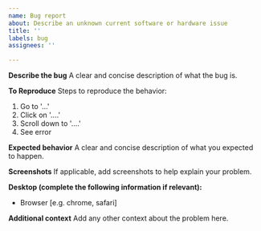```yaml
---
name: Bug report
about: Describe an unknown current software or hardware issue
title: ''
labels: bug
assignees: ''

---
```


**Describe the bug**
A clear and concise description of what the bug is.

**To Reproduce**
Steps to reproduce the behavior:
1. Go to '...'
2. Click on '....'
3. Scroll down to '....'
4. See error

**Expected behavior**
A clear and concise description of what you expected to happen.

**Screenshots**
If applicable, add screenshots to help explain your problem.

**Desktop (complete the following information if relevant):**
 - Browser [e.g. chrome, safari]

**Additional context**
Add any other context about the problem here.
